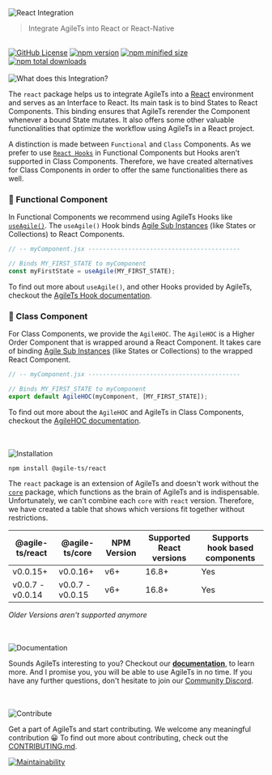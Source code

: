 <img src="https://raw.githubusercontent.com/agile-ts/agile/master/packages/react/static/header_background.png" alt="React Integration">

> Integrate AgileTs into React or React-Native

 <br />

 <a href="https://github.com/agile-ts/agile">
  <img src="https://img.shields.io/github/license/agile-ts/agile.svg?label=license&style=flat&colorA=293140&colorB=4a4872" alt="GitHub License"/></a>
<a href="https://npm.im/@agile-ts/react">
  <img src="https://img.shields.io/npm/v/@agile-ts/react.svg?label=npm&style=flat&colorA=293140&colorB=4a4872" alt="npm version"/></a>
<a href="https://npm.im/@agile-ts/react">
  <img src="https://img.shields.io/bundlephobia/min/@agile-ts/react.svg?label=minified%20size&style=flat&colorA=293140&colorB=4a4872" alt="npm minified size"/></a>
<a href="https://npm.im/@agile-ts/react">
  <img src="https://img.shields.io/npm/dt/@agile-ts/react.svg?label=downloads&style=flat&colorA=293140&colorB=4a4872" alt="npm total downloads"/></a>


<br />


<br />
<img src="https://raw.githubusercontent.com/agile-ts/agile/master/packages/react/static/what_does_this_integration_header.png" alt="What does this Integration?"/>

The `react` package helps us to integrate AgileTs into a [React](https://reactjs.org/) environment
and serves as an Interface to React.
Its main task is to bind States to React Components.
This binding ensures that AgileTs rerender the Component whenever a bound State mutates.
It also offers some other valuable functionalities that optimize the workflow using AgileTs in a React project.

A distinction is made between `Functional` and `Class` Components.
As we prefer to use [`React Hooks`](https://reactjs.org/docs/hooks-intro.html) in Functional Components
but Hooks aren't supported in Class Components.
Therefore, we have created alternatives for Class Components in order to offer the same functionalities there as well.

### 🐆 Functional Component
In Functional Components we recommend using AgileTs Hooks like [`useAgile()`](./features/Hooks.md#useagile).
The `useAgile()` Hook binds [Agile Sub Instances](https://agile-ts.org/docs/introduction#agile-sub-instance) (like States or Collections) to React Components.
```ts
// -- myComponent.jsx ------------------------------------------

// Binds MY_FIRST_STATE to myComponent
const myFirstState = useAgile(MY_FIRST_STATE);
```
To find out more about `useAgile()`, and other Hooks provided by AgileTs,
checkout the [AgileTs Hook documentation](https://agile-ts.org/docs/react/hooks).

### 🦖 Class Component
For Class Components, we provide the `AgileHOC`.
The `AgileHOC` is a Higher Order Component that is wrapped around a React Component.
It takes care of binding [Agile Sub Instances](https://agile-ts.org/docs/introduction#agile-sub-instance) (like States or Collections) to the wrapped React Component.
```ts
// -- myComponent.jsx ------------------------------------------

// Binds MY_FIRST_STATE to myComponent
export default AgileHOC(myComponent, [MY_FIRST_STATE]);
```
To find out more about the `AgileHOC` and AgileTs in Class Components,
checkout the [AgileHOC documentation](https://agile-ts.org/docs/react/AgileHOC).


<br />


<br />
<img src="https://raw.githubusercontent.com/agile-ts/agile/master/packages/react/static/installation_header.png" alt="Installation"/>

```
npm install @agile-ts/react
```
The `react` package is an extension of AgileTs and doesn't work without the [`core`](https://agile-ts.org/docs/core) package,
which functions as the brain of AgileTs and is indispensable.
Unfortunately, we can't combine each `core` with `react` version.
Therefore, we have created a table that shows which versions fit together without restrictions.

| @agile-ts/react  | @agile-ts/core          | NPM Version              | Supported React versions | Supports hook based components    |
| ---------------- | ----------------------- | ------------------------ | -------------------------|---------------------------------- |
| v0.0.15+         | v0.0.16+                | v6+                      | 16.8+                    | Yes                               |
| v0.0.7 - v0.0.14 | v0.0.7 - v0.0.15        | v6+                      | 16.8+                    | Yes                               | 

_Older Versions aren't supported anymore_


<br />


<br />
<img src="https://raw.githubusercontent.com/agile-ts/agile/master/packages/react/static/documentation_header.png" alt="Documentation"/>

Sounds AgileTs interesting to you?
Checkout our **[documentation](https://agile-ts.org/docs/react)**, to learn more.
And I promise you, you will be able to use AgileTs in no time.
If you have any further questions, don't hesitate to join our [Community Discord](https://discord.gg/T9GzreAwPH).


<br />


<br />
<img src="https://raw.githubusercontent.com/agile-ts/agile/master/packages/react/static/contribute_header.png" alt="Contribute"/>

Get a part of AgileTs and start contributing. We welcome any meaningful contribution 😀
To find out more about contributing, check out the [CONTRIBUTING.md](https://github.com/agile-ts/agile/blob/master/CONTRIBUTING.md).

<a href="https://codeclimate.com/github/agile-ts/agile/coverage.svg">
   <img src="https://codeclimate.com/github/agile-ts/agile/badges/gpa.svg" alt="Maintainability"/>
</a>

